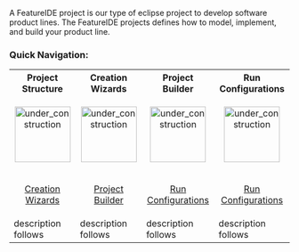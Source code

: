 A FeatureIDE project is our type of eclipse project to develop software product lines. The FeatureIDE projects defines how to model, implement, and build your product line.

### Quick Navigation:

<table>
	<tr>
		<th>
			Project Structure
		</th>		
<th>
			Creation Wizards
		</th>
		<th>
			Project Builder
		</th>
		<th>
			Run Configurations
		</th>
	</tr>
	<tr>
		<td width="213px">
			<p align="center">
				<img height="100" width="100" alt="under_construction" src="https://github.com/tthuem/FeatureIDE/wiki/Assets/Home/under_construction.png">
			</p>
		</td>
		<td width="213px">
			<p align="center">
				<img height="100" width="100" alt="under_construction" src="https://github.com/tthuem/FeatureIDE/wiki/Assets/Home/under_construction.png">
			</p>
		</td>
		<td width="213px">
			<p align="center">
				<img height="100" width="100" alt="under_construction" src="https://github.com/tthuem/FeatureIDE/wiki/Assets/Home/under_construction.png">
			</p>
		</td>
		<td width="213px">
			<p align="center">
				<img height="100" width="100" alt="under_construction" src="https://github.com/tthuem/FeatureIDE/wiki/Assets/Home/under_construction.png">
			</p>
		</td>
	</tr>
	<tr>
		<td>
			<p align="center">
				<a href="/tthuem/FeatureIDE/wiki/Creation-Wizards">Creation Wizards</a>
			</p>
		</td>
		<td>
			<p align="center">
				<a href="/tthuem/FeatureIDE/wiki/Project-Builder">Project Builder</a>
			</p>
		</td>
		<td>
			<p align="center">
				<a href="/tthuem/FeatureIDE/wiki/Run-Configurations">Run Configurations</a>
			</p>
		</td>
		<td>
			<p align="center">
				<a href="/tthuem/FeatureIDE/wiki/Run-Configurations">Run Configurations</a>
			</p>
		</td>
	</tr>
	<tr>
		<td>
			description follows
		</td>
		<td>
			description follows
		</td>
		<td>
			description follows
		</td>
		<td>
			description follows
		</td>
	</tr>
</table>
